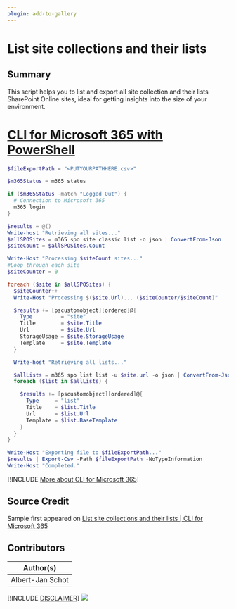 ```yaml
---
plugin: add-to-gallery
---
```


# List site collections and their lists

## Summary

This script helps you to list and export all site collection and their lists SharePoint Online sites, ideal for getting insights into the size of your environment.
 
# [CLI for Microsoft 365 with PowerShell](#tab/cli-m365-ps)
```powershell
$fileExportPath = "<PUTYOURPATHHERE.csv>"

$m365Status = m365 status

if ($m365Status -match "Logged Out") {
  # Connection to Microsoft 365
  m365 login
}

$results = @()
Write-host "Retrieving all sites..."
$allSPOSites = m365 spo site classic list -o json | ConvertFrom-Json
$siteCount = $allSPOSites.Count

Write-Host "Processing $siteCount sites..."
#Loop through each site
$siteCounter = 0

foreach ($site in $allSPOSites) {
  $siteCounter++
  Write-Host "Processing $($site.Url)... ($siteCounter/$siteCount)"

  $results += [pscustomobject][ordered]@{
    Type         = "site"
    Title        = $site.Title
    Url          = $site.Url
    StorageUsage = $site.StorageUsage
    Template     = $site.Template
  }

  Write-host "Retrieving all lists..."

  $allLists = m365 spo list list -u $site.url -o json | ConvertFrom-Json
  foreach ($list in $allLists) {

    $results += [pscustomobject][ordered]@{
      Type     = "list"
      Title    = $list.Title
      Url      = $list.Url
      Template = $list.BaseTemplate
    }
  }
}

Write-Host "Exporting file to $fileExportPath..."
$results | Export-Csv -Path $fileExportPath -NoTypeInformation
Write-Host "Completed."
```
[!INCLUDE [More about CLI for Microsoft 365](../../docfx/includes/MORE-CLIM365.md)]


## Source Credit

Sample first appeared on [List site collections and their lists | CLI for Microsoft 365](https://pnp.github.io/cli-microsoft365/sample-scripts/spo/list-site-collection-lists/)

## Contributors

| Author(s) |
|-----------|
| Albert-Jan Schot |


[!INCLUDE [DISCLAIMER](../../docfx/includes/DISCLAIMER.md)]
<img src="https://pnptelemetry.azurewebsites.net/script-samples/scripts/spo-list-site-collection-lists" aria-hidden="true" />
